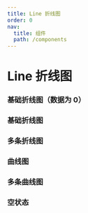 ```yaml
---
title: Line 折线图
order: 0
nav:
  title: 组件
  path: /components
---
```


# Line 折线图

### 基础折线图（数据为 0）

<code src="./demos/zero.tsx"></code>

### 基础折线图

<code src="./demos/basic.tsx"></code>

### 多条折线图

<code src="./demos/multiple.tsx"></code>

### 曲线图

<code src="./demos/smooth.tsx"></code>

### 多条曲线图

<code src="./demos/multipleSmooth.tsx"></code>

### 空状态

<code src="./demos/empty.tsx"></code>
